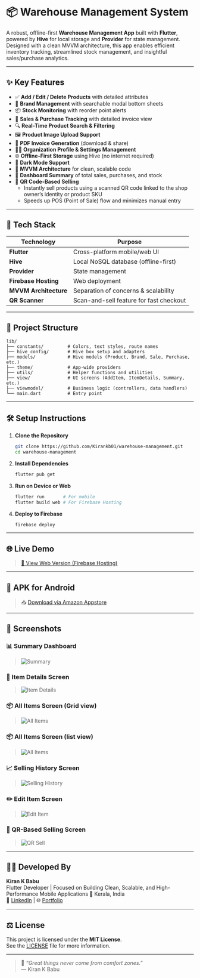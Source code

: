 
# 📦 Warehouse Management System

A robust, offline-first **Warehouse Management App** built with **Flutter**, powered by **Hive** for local storage and **Provider** for state management. Designed with a clean MVVM architecture, this app enables efficient inventory tracking, streamlined stock management, and insightful sales/purchase analytics.

---

## ✨ Key Features

- ✅ **Add / Edit / Delete Products** with detailed attributes
- 🧠 **Brand Management** with searchable modal bottom sheets
- 📦 **Stock Monitoring** with reorder point alerts
- 🧾 **Sales & Purchase Tracking** with detailed invoice view
- 🔍 **Real-Time Product Search & Filtering**
- 🖼️ **Product Image Upload Support**
- 📄 **PDF Invoice Generation** (download & share)
- 🧑‍💼 **Organization Profile & Settings Management**
- 🌐 **Offline-First Storage** using Hive (no internet required)
- 🌙 **Dark Mode Support**
- 🧊 **MVVM Architecture** for clean, scalable code
- 🧾 **Dashboard Summary** of total sales, purchases, and stock
- 📲 **QR Code-Based Selling**
    - Instantly sell products using a scanned QR code linked to the shop owner’s identity or product SKU
    - Speeds up POS (Point of Sale) flow and minimizes manual entry

---

## 🧱 Tech Stack

| Technology          | Purpose                                 |
|---------------------|------------------------------------------|
| **Flutter**         | Cross-platform mobile/web UI             |
| **Hive**            | Local NoSQL database (offline-first)     |
| **Provider**        | State management                         |
| **Firebase Hosting**| Web deployment                           |
| **MVVM Architecture**| Separation of concerns & scalability    |
| **QR Scanner**      | Scan-and-sell feature for fast checkout  |

---

## 📂 Project Structure

```
lib/
├── constants/         # Colors, text styles, route names
├── hive_config/       # Hive box setup and adapters
├── models/            # Hive models (Product, Brand, Sale, Purchase, etc.)
├── theme/             # App-wide providers
├── utils/             # Helper functions and utilities
├── view/              # UI screens (AddItem, ItemDetails, Summary, etc.)
├── viewmodel/         # Business logic (controllers, data handlers)
└── main.dart          # Entry point
```

---

## 🛠️ Setup Instructions

1. **Clone the Repository**
   ```bash
   git clone https://github.com/Kirankb01/warehouse-management.git
   cd warehouse-management
   ```

2. **Install Dependencies**
   ```bash
   flutter pub get
   ```

3. **Run on Device or Web**
   ```bash
   flutter run       # For mobile
   flutter build web # For Firebase Hosting
   ```

4. **Deploy to Firebase**
   ```bash
   firebase deploy
   ```

---

## 🌐 Live Demo

> [🔗 View Web Version (Firebase Hosting)](https://warehousemanagement-20658.web.app)

---

## 📱 APK for Android

> 📥 [Download via Amazon Appstore](https://www.amazon.com/dp/B0FJ75D6XK) 

---
## 📸 Screenshots

### 📊 Summary Dashboard
> ![Summary](assets/screenshots/dashboard.jpg)

### 🧾 Item Details Screen
> ![Item Details](assets/screenshots/item_details.jpg)

### 📦 All Items Screen (Grid view)
> ![All Items](assets/screenshots/gridview.jpg)

### 📦 All Items Screen (list view)
> ![All Items](assets/screenshots/list_view.jpg)

### 📈 Selling History Screen
> ![Selling History](assets/screenshots/sales_history.jpg)

### ✏️ Edit Item Screen
> ![Edit Item](assets/screenshots/edit_item.jpg)

### 📲 QR-Based Selling Screen
> ![QR Sell](assets/screenshots/qr.jpg)

---

## 👨‍💻 Developed By

**Kiran K Babu**  
Flutter Developer | Focused on Building Clean, Scalable, and High-Performance Mobile Applications
📍 Kerala, India  
🔗 [LinkedIn](https://www.linkedin.com/in/yourprofile) | 🌐 [Portfolio](https://your-portfolio.com)

---

## ⚖️ License

This project is licensed under the **MIT License**.  
See the [LICENSE](LICENSE) file for more information.

---

> 📌 _“Great things never come from comfort zones.”_  
> — Kiran K Babu
